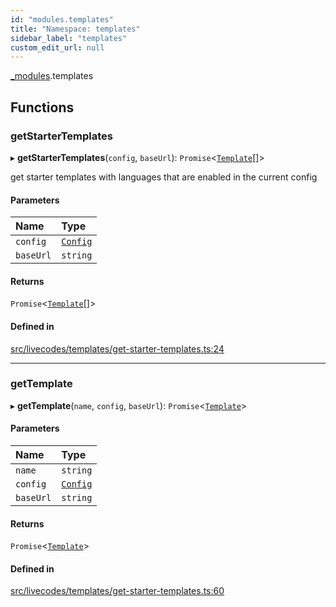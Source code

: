 ```yaml
---
id: "modules.templates"
title: "Namespace: templates"
sidebar_label: "templates"
custom_edit_url: null
---
```


[_modules](../modules/modules.md).templates

## Functions

### getStarterTemplates

▸ **getStarterTemplates**(`config`, `baseUrl`): `Promise`<[`Template`](modules.models.md#template)[]\>

get starter templates with languages that are enabled in the current config

#### Parameters

| Name | Type |
| :------ | :------ |
| `config` | [`Config`](../interfaces/main.Config.md) |
| `baseUrl` | `string` |

#### Returns

`Promise`<[`Template`](modules.models.md#template)[]\>

#### Defined in

[src/livecodes/templates/get-starter-templates.ts:24](https://github.com/live-codes/livecodes/blob/0b19ad3/src/livecodes/templates/get-starter-templates.ts#L24)

___

### getTemplate

▸ **getTemplate**(`name`, `config`, `baseUrl`): `Promise`<[`Template`](modules.models.md#template)\>

#### Parameters

| Name | Type |
| :------ | :------ |
| `name` | `string` |
| `config` | [`Config`](../interfaces/main.Config.md) |
| `baseUrl` | `string` |

#### Returns

`Promise`<[`Template`](modules.models.md#template)\>

#### Defined in

[src/livecodes/templates/get-starter-templates.ts:60](https://github.com/live-codes/livecodes/blob/0b19ad3/src/livecodes/templates/get-starter-templates.ts#L60)
